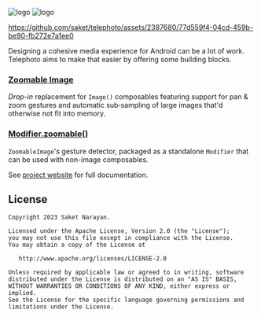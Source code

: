 ![logo](docs/assets/readme_logo_light.png#gh-light-mode-only)
![logo](docs/assets/readme_logo_dark.png#gh-dark-mode-only)

https://github.com/saket/telephoto/assets/2387680/77d559f4-04cd-459b-be90-fb272e7a1ee0

Designing a cohesive media experience for Android can be a lot of work. Telephoto aims to make that easier by offering some building blocks.

### [Zoomable Image](https://saket.github.io/telephoto/zoomableimage/)
_Drop-in_ replacement for `Image()` composables featuring support for pan & zoom gestures and automatic sub&#8209;sampling of large images that'd otherwise not fit into memory.

### [Modifier.zoomable()](https://saket.github.io/telephoto/zoomable/)
`ZoomableImage`'s gesture detector, packaged as a standalone `Modifier` that can be used with non-image composables.

See [project website](https://saket.github.io/telephoto) for full documentation.

## License

```
Copyright 2023 Saket Narayan.

Licensed under the Apache License, Version 2.0 (the "License");
you may not use this file except in compliance with the License.
You may obtain a copy of the License at

   http://www.apache.org/licenses/LICENSE-2.0

Unless required by applicable law or agreed to in writing, software
distributed under the License is distributed on an "AS IS" BASIS,
WITHOUT WARRANTIES OR CONDITIONS OF ANY KIND, either express or implied.
See the License for the specific language governing permissions and
limitations under the License.
```

